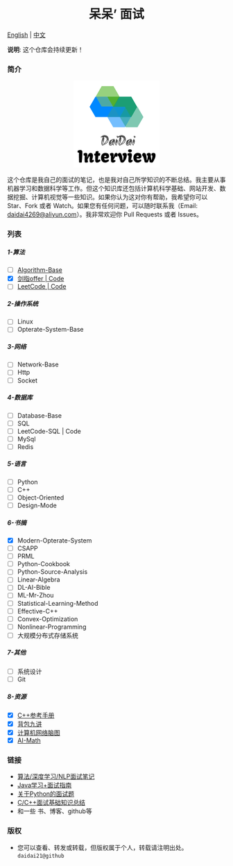 <center><h1>呆呆’ 面试</h1></center>

<a href="../README.md">English</a> | <a href="doc/README-cn.md">中文</a>

**说明**: 这个仓库会持续更新！

### 简介

<center><img src="img/logo.png"></center>

这个仓库是我自己的面试的笔记，也是我对自己所学知识的不断总结。我主要从事机器学习和数据科学等工作。但这个知识库还包括计算机科学基础、网站开发、数据挖掘、计算机视觉等一些知识。如果你认为这对你有帮助，我希望你可以 Star、Fork 或者 Watch。如果您有任何问题，可以随时联系我（Email: daidai4269@aliyun.com）。我非常欢迎你 Pull Requests 或者 Issues。

### 列表

##### 1-算法

- [ ] [Algorithm-Base](https://github.com/CyC2018/CS-Notes/blob/master/docs/notes/%E7%AE%97%E6%B3%95.md)
- [x] [剑指offer | Code](1-Algorithm/剑指offer.md)
- [ ] [LeetCode | Code](https://github.com/daidai21/leetcode)

##### 2-操作系统

- [ ] Linux
- [ ] Opterate-System-Base

##### 3-网络

- [ ] Network-Base
- [ ] Http
- [ ] Socket

##### 4-数据库

- [ ] Database-Base
- [ ] SQL
- [ ] LeetCode-SQL | Code
- [ ] MySql
- [ ] Redis

##### 5-语言

- [ ] Python
- [ ] C++
- [ ] Object-Oriented
- [ ] Design-Mode

##### 6-书摘

- [x] Modern-Opterate-System
- [ ] CSAPP
- [ ] PRML
- [ ] Python-Cookbook
- [ ] Python-Source-Analysis
- [ ] Linear-Algebra
- [ ] DL-AI-Bible
- [ ] ML-Mr-Zhou
- [ ] Statistical-Learning-Method
- [ ] Effective-C++
- [ ] Convex-Optimization
- [ ] Nonlinear-Programming
- [ ] 大规模分布式存储系统

##### 7-其他

- [ ] 系统设计
- [ ] Git

##### 8-资源

- [x] [C++参考手册](Resource/)
- [x] [背包九讲](Resource/背包九讲.pdf)
- [x] [计算机网络脑图](Resource/计算机网络脑图.png)
- [x] [AI-Math](Resource/AI-Math.pdf)

### 链接

- [算法/深度学习/NLP面试笔记
](https://github.com/imhuay/Algorithm_Interview_Notes-Chinese)
- [Java学习+面试指南](https://github.com/Snailclimb/JavaGuide)
- [关于Python的面试题
](https://github.com/taizilongxu/interview_python)
- [C/C++面试基础知识总结](https://github.com/huihut/interview#%E7%AE%97%E6%B3%95)
- 和一些 书、博客、github等

### 版权

- 您可以查看、转发或转载，但版权属于个人，转载请注明出处。`daidai21@github`
